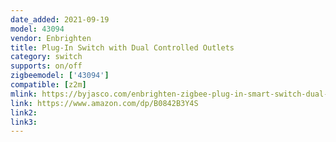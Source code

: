 ```yaml
---
date_added: 2021-09-19
model: 43094
vendor: Enbrighten
title: Plug-In Switch with Dual Controlled Outlets
category: switch
supports: on/off
zigbeemodel: ['43094']
compatible: [z2m]
mlink: https://byjasco.com/enbrighten-zigbee-plug-in-smart-switch-dual-controlled-outlets
link: https://www.amazon.com/dp/B0842B3Y4S
link2: 
link3: 
---
```


